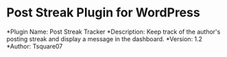# Post Streak Plugin for WordPress

*Plugin Name: Post Streak Tracker
*Description: Keep track of the author's posting streak and display a message in the dashboard.
*Version: 1.2
*Author: Tsquare07
